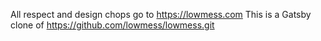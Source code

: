 All respect and design chops go to https://lowmess.com
This is a Gatsby clone of https://github.com/lowmess/lowmess.git